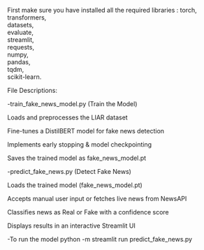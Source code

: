 First make sure you have installed all the required libraries :
torch,  
transformers,  
datasets,  
evaluate,  
streamlit,  
requests,  
numpy,  
pandas,  
tqdm,  
scikit-learn.

File Descriptions:

-train_fake_news_model.py (Train the Model)

Loads and preprocesses the LIAR dataset

Fine-tunes a DistilBERT model for fake news detection

Implements early stopping & model checkpointing

Saves the trained model as fake_news_model.pt

-predict_fake_news.py (Detect Fake News)

Loads the trained model (fake_news_model.pt)

Accepts manual user input or fetches live news from NewsAPI

Classifies news as Real or Fake with a confidence score

Displays results in an interactive Streamlit UI

-To run the model 
python -m streamlit run predict_fake_news.py
